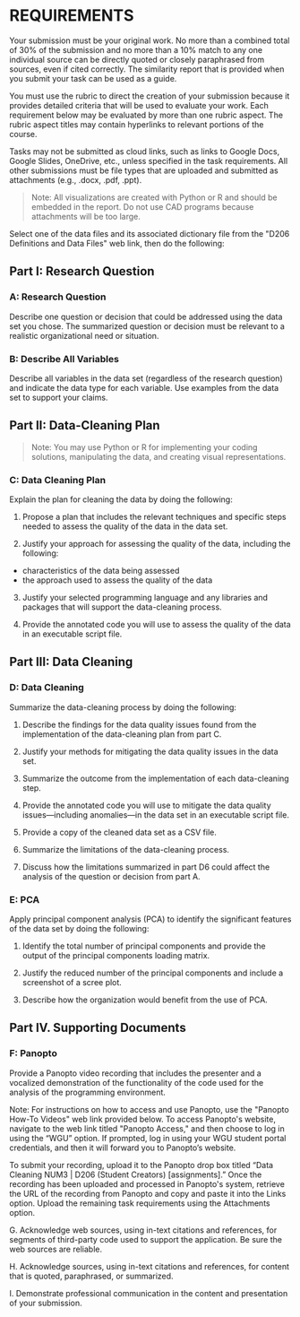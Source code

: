 # REQUIREMENTS

<!-- markdownlint-disable MD029 -->

Your submission must be your original work. No more than a combined total
of 30% of the submission and no more than a 10% match to any one
individual source can be directly quoted or closely paraphrased from
sources, even if cited correctly. The similarity report that is provided
when you submit your task can be used as a guide.

You must use the rubric to direct the creation of your submission because
it provides detailed criteria that will be used to evaluate your work.
Each requirement below may be evaluated by more than one rubric aspect.
The rubric aspect titles may contain hyperlinks to relevant portions of
the course.

Tasks may not be submitted as cloud links, such as links to Google Docs,
Google Slides, OneDrive, etc., unless specified in the task requirements.
All other submissions must be file types that are uploaded and submitted
as attachments (e.g., .docx, .pdf, .ppt).

> Note: All visualizations are created with Python or R and should be
> embedded in the report. Do not use CAD programs because attachments
> will be too large.

Select one of the data files and its associated dictionary file from the
"D206 Definitions and Data Files" web link, then do the following:

## Part I: Research Question

### A: Research Question

Describe one question or decision that could be addressed using the data
set you chose. The summarized question or decision must be relevant to a
realistic organizational need or situation.

### B: Describe All Variables

Describe all variables in the data set (regardless of the research
question) and indicate the data type for each variable. Use examples from
the data set to support your claims.

## Part II: Data-Cleaning Plan

> Note: You may use Python or R for implementing your coding solutions,
> manipulating the data, and creating visual representations.

### C: Data Cleaning Plan

Explain the plan for cleaning the data by doing the following:

1. Propose a plan that includes the relevant techniques and specific
   steps needed to assess the quality of the data in the data set.

2. Justify your approach for assessing the quality of the data, including
   the following:

* characteristics of the data being assessed
* the approach used to assess the quality of the data

3. Justify your selected programming language and any libraries and
   packages that will support the data-cleaning process.

4. Provide the annotated code you will use to assess the quality of the
   data in an executable script file.

## Part III: Data Cleaning

### D: Data Cleaning

Summarize the data-cleaning process by doing the following:

1. Describe the findings for the data quality issues found from the
   implementation of the data-cleaning plan from part C.

2. Justify your methods for mitigating the data quality issues in the
   data set.

3. Summarize the outcome from the implementation of each data-cleaning
   step.

4. Provide the annotated code you will use to mitigate the data quality
   issues—including anomalies—in the data set in an executable script
   file.

5. Provide a copy of the cleaned data set as a CSV file.

6. Summarize the limitations of the data-cleaning process.

7. Discuss how the limitations summarized in part D6 could affect the
   analysis of the question or decision from part A.

### E: PCA

Apply principal component analysis (PCA) to identify the significant
features of the data set by doing the following:

1. Identify the total number of principal components and provide the
   output of the principal components loading matrix.

2. Justify the reduced number of the principal components and include a
   screenshot of a scree plot.

3. Describe how the organization would benefit from the use of PCA.

## Part IV. Supporting Documents

### F: Panopto

Provide a Panopto video recording that includes the presenter and a
vocalized demonstration of the functionality of the code used for the
analysis of the programming environment.

Note: For instructions on how to access and use Panopto, use the "Panopto
How-To Videos" web link provided below. To access Panopto's website,
navigate to the web link titled "Panopto Access," and then choose to log
in using the “WGU” option. If prompted, log in using your WGU student
portal credentials, and then it will forward you to Panopto’s website.

To submit your recording, upload it to the Panopto drop box titled “Data
Cleaning NUM3 | D206 (Student Creators) [assignments].” Once the
recording has been uploaded and processed in Panopto's system, retrieve
the URL of the recording from Panopto and copy and paste it into the
Links option. Upload the remaining task requirements using the
Attachments option.

G.  Acknowledge web sources, using in-text citations and references, for
segments of third-party code used to support the application. Be sure the
web sources are reliable.

H.  Acknowledge sources, using in-text citations and references, for
content that is quoted, paraphrased, or summarized.

I.  Demonstrate professional communication in the content and
presentation of your submission.
